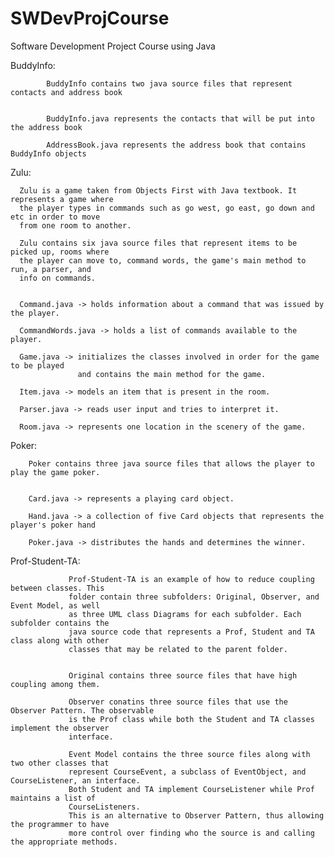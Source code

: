 SWDevProjCourse
===============

Software Development Project Course using Java


BuddyInfo:

            BuddyInfo contains two java source files that represent contacts and address book
            
            
            BuddyInfo.java represents the contacts that will be put into the address book
            
            AddressBook.java represents the address book that contains BuddyInfo objects
            

Zulu:

      Zulu is a game taken from Objects First with Java textbook. It represents a game where
      the player types in commands such as go west, go east, go down and etc in order to move
      from one room to another.
      
      Zulu contains six java source files that represent items to be picked up, rooms where
      the player can move to, command words, the game's main method to run, a parser, and
      info on commands.
      
      
      Command.java -> holds information about a command that was issued by the player.
      
      CommandWords.java -> holds a list of commands available to the player.
      
      Game.java -> initializes the classes involved in order for the game to be played
                   and contains the main method for the game.
                   
      Item.java -> models an item that is present in the room.
      
      Parser.java -> reads user input and tries to interpret it.
      
      Room.java -> represents one location in the scenery of the game.
      

Poker:

        Poker contains three java source files that allows the player to play the game poker.
        
        
        Card.java -> represents a playing card object.
        
        Hand.java -> a collection of five Card objects that represents the player's poker hand
        
        Poker.java -> distributes the hands and determines the winner.
        

Prof-Student-TA:

                 Prof-Student-TA is an example of how to reduce coupling between classes. This
                 folder contain three subfolders: Original, Observer, and Event Model, as well
                 as three UML class Diagrams for each subfolder. Each subfolder contains the 
                 java source code that represents a Prof, Student and TA class along with other
                 classes that may be related to the parent folder. 
                 
                 
                 Original contains three source files that have high coupling among them.
                 
                 Observer conatins three source files that use the Observer Pattern. The observable
                 is the Prof class while both the Student and TA classes implement the observer
                 interface.
                 
                 Event Model contains the three source files along with two other classes that
                 represent CourseEvent, a subclass of EventObject, and CourseListener, an interface.
                 Both Student and TA implement CourseListener while Prof maintains a list of 
                 CourseListeners. 
                 This is an alternative to Observer Pattern, thus allowing the programmer to have 
                 more control over finding who the source is and calling the appropriate methods.
                 
